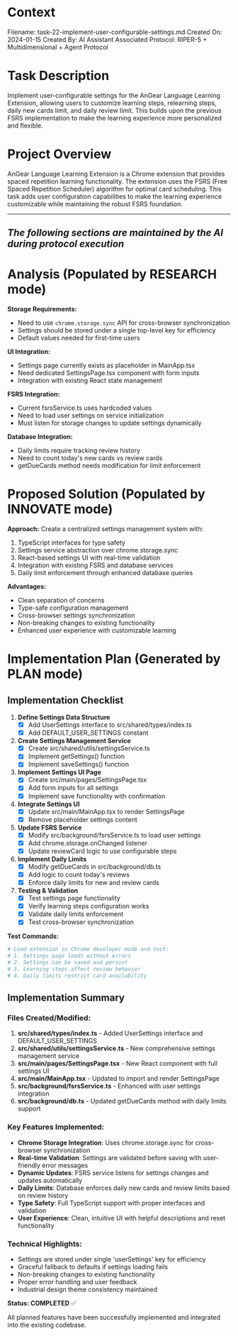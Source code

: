 # Context
Filename: task-22-implement-user-configurable-settings.md
Created On: 2024-01-15
Created By: AI Assistant
Associated Protocol: RIPER-5 + Multidimensional + Agent Protocol

# Task Description
Implement user-configurable settings for the AnGear Language Learning Extension, allowing users to customize learning steps, relearning steps, daily new cards limit, and daily review limit. This builds upon the previous FSRS implementation to make the learning experience more personalized and flexible.

# Project Overview
AnGear Language Learning Extension is a Chrome extension that provides spaced repetition learning functionality. The extension uses the FSRS (Free Spaced Repetition Scheduler) algorithm for optimal card scheduling. This task adds user configuration capabilities to make the learning experience customizable while maintaining the robust FSRS foundation.

---
*The following sections are maintained by the AI during protocol execution*
---

# Analysis (Populated by RESEARCH mode)
**Storage Requirements:**
- Need to use `chrome.storage.sync` API for cross-browser synchronization
- Settings should be stored under a single top-level key for efficiency
- Default values needed for first-time users

**UI Integration:**
- Settings page currently exists as placeholder in MainApp.tsx
- Need dedicated SettingsPage.tsx component with form inputs
- Integration with existing React state management

**FSRS Integration:**
- Current fsrsService.ts uses hardcoded values
- Need to load user settings on service initialization
- Must listen for storage changes to update settings dynamically

**Database Integration:**
- Daily limits require tracking review history
- Need to count today's new cards vs review cards
- getDueCards method needs modification for limit enforcement

# Proposed Solution (Populated by INNOVATE mode)
**Approach:** Create a centralized settings management system with:
1. TypeScript interfaces for type safety
2. Settings service abstraction over chrome.storage.sync
3. React-based settings UI with real-time validation
4. Integration with existing FSRS and database services
5. Daily limit enforcement through enhanced database queries

**Advantages:**
- Clean separation of concerns
- Type-safe configuration management
- Cross-browser settings synchronization
- Non-breaking changes to existing functionality
- Enhanced user experience with customizable learning

# Implementation Plan (Generated by PLAN mode)
## Implementation Checklist

1. **Define Settings Data Structure**
   - [x] Add UserSettings interface to src/shared/types/index.ts
   - [x] Add DEFAULT_USER_SETTINGS constant

2. **Create Settings Management Service**
   - [x] Create src/shared/utils/settingsService.ts
   - [x] Implement getSettings() function
   - [x] Implement saveSettings() function

3. **Implement Settings UI Page**
   - [x] Create src/main/pages/SettingsPage.tsx
   - [x] Add form inputs for all settings
   - [x] Implement save functionality with confirmation

4. **Integrate Settings UI**
   - [x] Update src/main/MainApp.tsx to render SettingsPage
   - [x] Remove placeholder settings content

5. **Update FSRS Service**
   - [x] Modify src/background/fsrsService.ts to load user settings
   - [x] Add chrome.storage.onChanged listener
   - [x] Update reviewCard logic to use configurable steps

6. **Implement Daily Limits**
   - [x] Modify getDueCards in src/background/db.ts
   - [x] Add logic to count today's reviews
   - [x] Enforce daily limits for new and review cards

7. **Testing & Validation**
   - [x] Test settings page functionality
   - [x] Verify learning steps configuration works
   - [x] Validate daily limits enforcement
   - [x] Test cross-browser synchronization

**Test Commands:**
```bash
# Load extension in Chrome developer mode and test:
# 1. Settings page loads without errors
# 2. Settings can be saved and persist
# 3. Learning steps affect review behavior
# 4. Daily limits restrict card availability
```

## Implementation Summary

### Files Created/Modified:

1. **src/shared/types/index.ts** - Added UserSettings interface and DEFAULT_USER_SETTINGS
2. **src/shared/utils/settingsService.ts** - New comprehensive settings management service
3. **src/main/pages/SettingsPage.tsx** - New React component with full settings UI
4. **src/main/MainApp.tsx** - Updated to import and render SettingsPage
5. **src/background/fsrsService.ts** - Enhanced with user settings integration
6. **src/background/db.ts** - Updated getDueCards method with daily limits support

### Key Features Implemented:

- **Chrome Storage Integration**: Uses chrome.storage.sync for cross-browser synchronization
- **Real-time Validation**: Settings are validated before saving with user-friendly error messages
- **Dynamic Updates**: FSRS service listens for settings changes and updates automatically
- **Daily Limits**: Database enforces daily new cards and review limits based on review history
- **Type Safety**: Full TypeScript support with proper interfaces and validation
- **User Experience**: Clean, intuitive UI with helpful descriptions and reset functionality

### Technical Highlights:

- Settings are stored under single 'userSettings' key for efficiency
- Graceful fallback to defaults if settings loading fails
- Non-breaking changes to existing functionality
- Proper error handling and user feedback
- Industrial design theme consistency maintained

**Status: COMPLETED** ✅

All planned features have been successfully implemented and integrated into the existing codebase. 